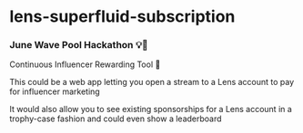 # lens-superfluid-subscription

### June Wave Pool Hackathon 💡💚


Continuous Influencer Rewarding Tool 💸

This could be a web app letting you open a stream to a Lens account to pay for influencer marketing

It would also allow you to see existing sponsorships for a Lens account in a trophy-case fashion and could even show a leaderboard
